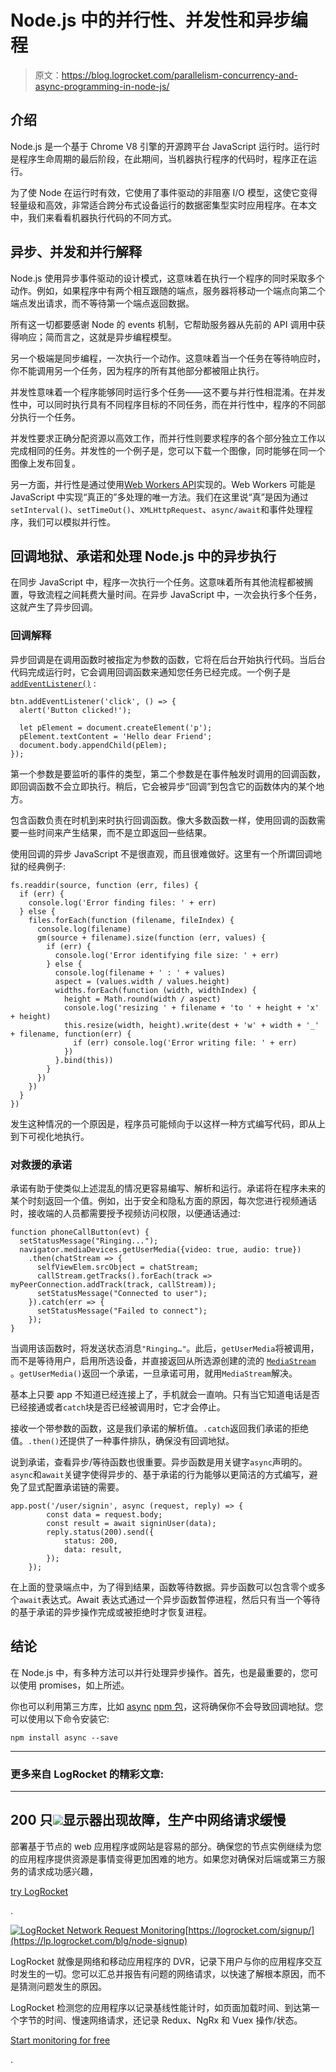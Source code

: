# Node.js 中的并行性、并发性和异步编程

> 原文：<https://blog.logrocket.com/parallelism-concurrency-and-async-programming-in-node-js/>

## 介绍

Node.js 是一个基于 Chrome V8 引擎的开源跨平台 JavaScript 运行时。运行时是程序生命周期的最后阶段，在此期间，当机器执行程序的代码时，程序正在运行。

为了使 Node 在运行时有效，它使用了事件驱动的非阻塞 I/O 模型，这使它变得轻量级和高效，非常适合跨分布式设备运行的数据密集型实时应用程序。在本文中，我们来看看机器执行代码的不同方式。

## 异步、并发和并行解释

Node.js 使用异步事件驱动的设计模式，这意味着在执行一个程序的同时采取多个动作。例如，如果程序中有两个相互跟随的端点，服务器将移动一个端点向第二个端点发出请求，而不等待第一个端点返回数据。

所有这一切都要感谢 Node 的 events 机制，它帮助服务器从先前的 API 调用中获得响应；简而言之，这就是异步编程模型。

另一个极端是同步编程，一次执行一个动作。这意味着当一个任务在等待响应时，你不能调用另一个任务，因为程序的所有其他部分都被阻止执行。

并发性意味着一个程序能够同时运行多个任务——这不要与并行性相混淆。在并发性中，可以同时执行具有不同程序目标的不同任务，而在并行性中，程序的不同部分执行一个任务。

并发性要求正确分配资源以高效工作，而并行性则要求程序的各个部分独立工作以完成相同的任务。并发性的一个例子是，您可以下载一个图像，同时能够在同一个图像上发布回复。

另一方面，并行性是通过使用[Web Workers API](https://blog.logrocket.com/optimized-media-loading-web-workers/)实现的。Web Workers 可能是 JavaScript 中实现“真正的”多处理的唯一方法。我们在这里说“真”是因为通过`setInterval()`、`setTimeOut()`、`XMLHttpRequest`、`async/await`和事件处理程序，我们可以模拟并行性。

## 回调地狱、承诺和处理 Node.js 中的异步执行

在同步 JavaScript 中，程序一次执行一个任务。这意味着所有其他流程都被搁置，导致流程之间耗费大量时间。在异步 JavaScript 中，一次会执行多个任务，这就产生了异步回调。

### 回调解释

异步回调是在调用函数时被指定为参数的函数，它将在后台开始执行代码。当后台代码完成运行时，它会调用回调函数来通知您任务已经完成。一个例子是 [`addEventListener()`](https://developer.mozilla.org/en-US/docs/Web/API/EventTarget/addEventListener) :

```
btn.addEventListener('click', () => {
  alert('Button clicked!');

  let pElement = document.createElement('p');
  pElement.textContent = 'Hello dear Friend';
  document.body.appendChild(pElem);
});

```

第一个参数是要监听的事件的类型，第二个参数是在事件触发时调用的回调函数，即回调函数不会立即执行。稍后，它会被异步“回调”到包含它的函数体内的某个地方。

包含函数负责在时机到来时执行回调函数。像大多数函数一样，使用回调的函数需要一些时间来产生结果，而不是立即返回一些结果。

使用回调的异步 JavaScript 不是很直观，而且很难做好。这里有一个所谓回调地狱的经典例子:

```
fs.readdir(source, function (err, files) {
  if (err) {
    console.log('Error finding files: ' + err)
  } else {
    files.forEach(function (filename, fileIndex) {
      console.log(filename)
      gm(source + filename).size(function (err, values) {
        if (err) {
          console.log('Error identifying file size: ' + err)
        } else {
          console.log(filename + ' : ' + values)
          aspect = (values.width / values.height)
          widths.forEach(function (width, widthIndex) {
            height = Math.round(width / aspect)
            console.log('resizing ' + filename + 'to ' + height + 'x' + height)
            this.resize(width, height).write(dest + 'w' + width + '_' + filename, function(err) {
              if (err) console.log('Error writing file: ' + err)
            })
          }.bind(this))
        }
      })
    })
  }
})

```

发生这种情况的一个原因是，程序员可能倾向于以这样一种方式编写代码，即从上到下可视化地执行。

### 对救援的承诺

承诺有助于使类似上述混乱的情况更容易编写、解析和运行。承诺将在程序未来的某个时刻返回一个值。例如，出于安全和隐私方面的原因，每次您进行视频通话时，接收端的人员都需要授予视频访问权限，以便通话通过:

```
function phoneCallButton(evt) {
  setStatusMessage("Ringing...");
  navigator.mediaDevices.getUserMedia({video: true, audio: true})
    .then(chatStream => {
      selfViewElem.srcObject = chatStream;
      callStream.getTracks().forEach(track => myPeerConnection.addTrack(track, callStream));
      setStatusMessage("Connected to user");
    }).catch(err => {
      setStatusMessage("Failed to connect");
    });
}

```

当调用该函数时，将发送状态消息`"Ringing…"`。此后，`getUserMedia`将被调用，而不是等待用户，启用所选设备，并直接返回从所选源创建的流的 [`MediaStream`](https://developer.mozilla.org/en-US/docs/Web/API/MediaStream) 。`getUserMedia()`返回一个承诺，一旦承诺可用，就用`MediaStream`解决。

基本上只要 app 不知道已经连接上了，手机就会一直响。只有当它知道电话是否已经接通或者`catch`块是否已经被调用时，它才会停止。

接收一个带参数的函数，这是我们承诺的解析值。`.catch`返回我们承诺的拒绝值。`.then()`还提供了一种事件排队，确保没有回调地狱。

说到承诺，查看异步/等待函数也很重要。异步函数是用关键字`async`声明的。`async`和`await`关键字使得异步的、基于承诺的行为能够以更简洁的方式编写，避免了显式配置承诺链的需要。

```
app.post('/user/signin', async (request, reply) => {
        const data = request.body;
        const result = await signinUser(data);
        reply.status(200).send({
            status: 200,
            data: result,
        });
    });

```

在上面的登录端点中，为了得到结果，函数等待数据。异步函数可以包含零个或多个`await`表达式。Await 表达式通过一个异步函数暂停进程，然后只有当一个等待的基于承诺的异步操作完成或被拒绝时才恢复进程。

## 结论

在 Node.js 中，有多种方法可以并行处理异步操作。首先，也是最重要的，您可以使用 promises，如上所述。

你也可以利用第三方库，比如 [async](https://www.npmjs.com/package/async) [npm 包](https://www.npmjs.com/package/async)，这将确保你不会导致回调地狱。您可以使用以下命令安装它:

```
npm install async --save

```

* * *

### 更多来自 LogRocket 的精彩文章:

* * *

## 200 只![](img/61167b9d027ca73ed5aaf59a9ec31267.png)显示器出现故障，生产中网络请求缓慢

部署基于节点的 web 应用程序或网站是容易的部分。确保您的节点实例继续为您的应用程序提供资源是事情变得更加困难的地方。如果您对确保对后端或第三方服务的请求成功感兴趣，

[try LogRocket](https://lp.logrocket.com/blg/node-signup)

.

[![LogRocket Network Request Monitoring](img/cae72fd2a54c5f02a6398c4867894844.png)](https://lp.logrocket.com/blg/node-signup)[https://logrocket.com/signup/](https://lp.logrocket.com/blg/node-signup)

LogRocket 就像是网络和移动应用程序的 DVR，记录下用户与你的应用程序交互时发生的一切。您可以汇总并报告有问题的网络请求，以快速了解根本原因，而不是猜测问题发生的原因。

LogRocket 检测您的应用程序以记录基线性能计时，如页面加载时间、到达第一个字节的时间、慢速网络请求，还记录 Redux、NgRx 和 Vuex 操作/状态。

[Start monitoring for free](https://lp.logrocket.com/blg/node-signup)

.